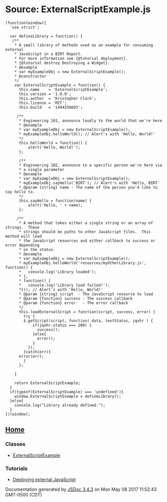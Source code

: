 # Source: ExternalScriptExample.js

    (function(window){
      'use strict';
    
      var defineLibrary = function() {
       /**
        * A small library of methods used as an example for consuming external
        * JavaScript in a BIRT Report.
        * For more information see {@tutorial deployment}.
        * {@tutorial destroy Destroying a Widget}.
        * @example
        * var myExampleObj = new ExternalScriptExample();
        * @constructor
        */
        var ExternalScriptExample = function() {
          this.name    = 'ExternalScriptExample';
          this.version = '1.0.0';
          this.author  = 'Kristopher Clark';
          this.license = 'MIT';
          this.build   = '1494256603';
    
         /**
          * Engineering 101, announce loudly to the world that we're here
          * @example
          * var myExampleObj = new ExternalScriptExample();
          * myExampleObj.helloWorld(); // Alert's with 'Hello, World!'
          */
          this.helloWorld = function() {
              alert('Hello, World!');
          };
    
          /**
          * Engineering 102, announce to a specific person we're here via
          * a single parameter
          * @example
          * var myExampleObj = new ExternalScriptExample();
          * myExampleObj.sayHello('BIRT'); // Alert's with 'Hello, BIRT'
          * @param {string} name - The name of the person you'd like to say hello to.
          */ 
          this.sayHello = function(name) {
              alert('Hello, ' + name);
          };
    
         /**
          * A method that takes either a single string or an array of strings.  These
          * strings should be paths to other JavaScript files.  This method will load
          * the JavaScript resources and either callback to success or error depending
          * on the status.
          * @example
          * var myExampleObj = new ExternalScriptExample();
          * myExampleObj.helloWorld('resources/myOtherLibrary.js', function() {
          *   console.log('Library loaded');
          * },
          * function() {
          *   console.log('Library load failed!');
          *})); // Alert's with 'Hello, World!'
          * @param {string} script  - The JavaScript resource to load
          * @param {function} success - The success callback
          * @param {function} error   - The error callback
          */
          this.loadExternalScript = function(script, success, error) {
            try {
            $.getScript(script, function( data, textStatus, jqxhr ) {
                if(jqxhr.status === 200) {
                  success();
                }else{
                  error();
                }
              });
            }catch(err){
    	  error(err);
            }
          };
    
        }
        
        return ExternalScriptExample;
      }
      if(typeof(ExternalScriptExample) === 'undefined'){
        window.ExternalScriptExample = defineLibrary();
      }else{
        console.log("Library already defined.");
      }
    })(window);
    

## [Home][0]

### Classes

* [ExternalScriptExample][1]

### Tutorials

* [Deploying external JavaScript][2]
  

Documentation generated by [JSDoc 3.4.3][3] on Mon May 08 2017 11:52:43 GMT-0500 (CDT)


[0]: index.html
[1]: -_anonymous_-defineLibrary-ExternalScriptExample.html
[2]: tutorial-deployment.html
[3]: https://github.com/jsdoc3/jsdoc